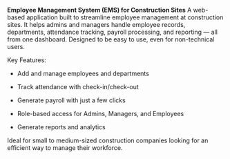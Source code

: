**Employee Management System (EMS) for Construction Sites**
A web-based application built to streamline employee management at construction sites. It helps admins and managers handle employee records, departments, attendance tracking, payroll processing, and reporting — all from one dashboard. Designed to be easy to use, even for non-technical users.

Key Features:

- Add and manage employees and departments

- Track attendance with check-in/check-out

- Generate payroll with just a few clicks

- Role-based access for Admins, Managers, and Employees

- Generate reports and analytics

Ideal for small to medium-sized construction companies looking for an efficient way to manage their workforce.
